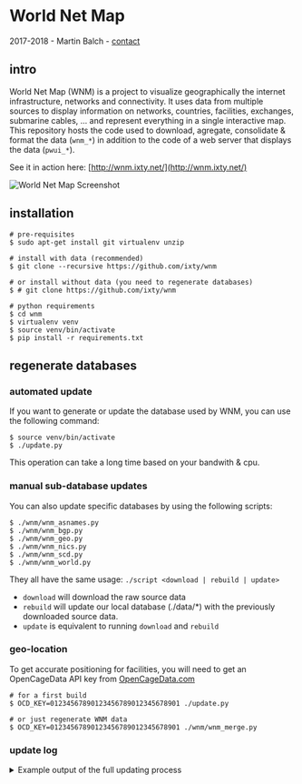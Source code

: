 # World Net Map
2017-2018 - Martin Balch - <a href="mailto:martin.balch+wnm@gmail.com">contact</a>

## intro

World Net Map (WNM) is a project to visualize geographically the internet infrastructure, networks and connectivity.
It uses data from multiple sources to display information on networks, countries, facilities, exchanges, submarine cables, ... and represent everything in a single interactive map.
This repository hosts the code used to download, agregate, consolidate & format the data (`wnm_*`) in addition to the code of a web server that displays the data (`pwui_*`).

See it in action here: [http://wnm.ixty.net/](http://wnm.ixty.net/)

![World Net Map Screenshot](https://github.com/ixty/wnm/raw/master/screenshot.png "World Net Map Screenshot")

## installation

```shell
# pre-requisites
$ sudo apt-get install git virtualenv unzip

# install with data (recommended)
$ git clone --recursive https://github.com/ixty/wnm

# or install without data (you need to regenerate databases)
$ # git clone https://github.com/ixty/wnm

# python requirements
$ cd wnm
$ virtualenv venv
$ source venv/bin/activate
$ pip install -r requirements.txt
```

## regenerate databases

### automated update
If you want to generate or update the database used by WNM, you can use the following command:
```shell
$ source venv/bin/activate
$ ./update.py
```
This operation can take a long time based on your bandwith & cpu.

### manual sub-database updates
You can also update specific databases by using the following scripts:
```shell
$ ./wnm/wnm_asnames.py
$ ./wnm/wnm_bgp.py
$ ./wnm/wnm_geo.py
$ ./wnm/wnm_nics.py
$ ./wnm/wnm_scd.py
$ ./wnm/wnm_world.py
```
They all have the same usage: `./script <download | rebuild | update>`
- `download` will download the raw source data
- `rebuild` will update our local database (./data/*) with the previously downloaded source data.
- `update` is equivalent to running `download` and `rebuild`

### geo-location
To get accurate positioning for facilities, you will need to get an OpenCageData API key from [OpenCageData.com](https://geocoder.opencagedata.com/api)
```shell
# for a first build
$ OCD_KEY=01234567890123456789012345678901 ./update.py

# or just regenerate WNM data
$ OCD_KEY=01234567890123456789012345678901 ./wnm/wnm_merge.py
```

### update log
<details>
    <summary>Example output of the full updating process</summary>
```
========================================
> updating AS names database
========================================
> ftp://ftp.radb.net/radb/dbase/radb.db.gz
> downloaded ./data-raw/as-radb.db.gz in 3.2 secs
> ftp://ftp.arin.net/pub/rr/arin.db
> downloaded ./data-raw/as-arin.db in 5.4 secs
> ftp://ftp.ripe.net/ripe/dbase/split/ripe.db.aut-num.gz
> downloaded ./data-raw/as-ripe.db.gz in 2.2 secs
> ftp://ftp.afrinic.net/pub/dbase/afrinic.db.gz
> downloaded ./data-raw/as-afrinic.db.gz in 4.4 secs
> ftp://rr.level3.net/pub/rr/level3.db.gz
> downloaded ./data-raw/as-level3.db.gz in 3.1 secs
> https://ftp.apnic.net/apnic/whois/apnic.db.aut-num.gz
> downloaded ./data-raw/as-apnic.db.gz in 6.6 secs
========================================
> done.
> parsing as-radb.db.gz
> parsing as-arin.db.gz
> parsing as-ripe.db.gz
> parsing as-afrinic.db.gz
> parsing as-level3.db.gz
> parsing as-apnic.db.gz
> saving to ./data/asnames.json.gz (52112 items)

========================================
> updating BGP database
========================================
> http://routeviews.org/route-views.linx/bgpdata/2018.01/RIBS/rib.20180129.0000.bz2
> downloaded ./data-raw/bgp-linx.bz2 in 9.3 secs
> downloaded [linx] bgp database.
> http://routeviews.org/route-views.eqix/bgpdata/2018.01/RIBS/rib.20180129.0000.bz2
> downloaded ./data-raw/bgp-eqix.bz2 in 4.7 secs
> downloaded [eqix] bgp database.
> http://routeviews.org/route-views.jinx/bgpdata/2018.01/RIBS/rib.20180129.0000.bz2
> downloaded ./data-raw/bgp-jinx.bz2 in 2.3 secs
> downloaded [jinx] bgp database.
> http://routeviews.org/route-views.saopaulo/bgpdata/2018.01/RIBS/rib.20180129.0000.bz2
> downloaded ./data-raw/bgp-saopaulo.bz2 in 4.1 secs
> downloaded [saopaulo] bgp database.
> http://routeviews.org/route-views.sg/bgpdata/2018.01/RIBS/rib.20180129.0000.bz2
> downloaded ./data-raw/bgp-sg.bz2 in 3.3 secs
> downloaded [sg] bgp database.
> done 5/5
> loading ./data-raw/bgp-linx.bz2
> processing ./data-raw/bgp-linx.bz2
100%|████████████████████████████████████████████| 16948716/16948716 [32:26<00:00, 8707.87it/s]
> loading ./data-raw/bgp-eqix.bz2
> processing ./data-raw/bgp-eqix.bz2
100%|██████████████████████████████████████████████| 8601056/8601056 [18:27<00:00, 7766.23it/s]
> loading ./data-raw/bgp-jinx.bz2
> processing ./data-raw/bgp-jinx.bz2
100%|██████████████████████████████████████████████| 1157353/1157353 [02:29<00:00, 7748.20it/s]
> loading ./data-raw/bgp-saopaulo.bz2
> processing ./data-raw/bgp-saopaulo.bz2
100%|██████████████████████████████████████████████| 9463089/9463089 [24:37<00:00, 6404.86it/s]
> loading ./data-raw/bgp-sg.bz2
> processing ./data-raw/bgp-sg.bz2
100%|██████████████████████████████████████████████| 4093937/4093937 [09:39<00:00, 7061.49it/s]
> saving to ./data/bgp.json.gz (60826 items)

========================================
> updating world cities database
========================================
> http://download.maxmind.com/download/worldcities/worldcitiespop.txt.gz
> downloaded ./data-raw/worldcitiespop.txt.gz in 3.4 secs
> done
> processing ./data-raw/worldcitiespop.txt.gz
> saving to ./data/cities.json.gz (234 items)

========================================
> updating nics database
========================================
> ftp://ftp.lacnic.net/pub/stats/lacnic/delegated-lacnic-latest
> downloaded ./data-raw/nic-lacnic.txt in 6.3 secs
> ftp://ftp.apnic.net/pub/stats/apnic/delegated-apnic-latest
> downloaded ./data-raw/nic-apnic.txt in 10.1 secs
> ftp://ftp.afrinic.net/pub/stats/afrinic/delegated-afrinic-latest
> downloaded ./data-raw/nic-afrinic.txt in 3.1 secs
> ftp://ftp.arin.net/pub/stats/arin/delegated-arin-extended-latest
> downloaded ./data-raw/nic-arin.txt in 16.6 secs
> ftp://ftp.ripe.net/ripe/stats/delegated-ripencc-latest
> downloaded ./data-raw/nic-ripe.txt in 1.5 secs
========================================
> consolidating database..
[ lacnic] date: 20180126 records 29128
[  apnic] date: 20180129 records 54420
[afrinic] date: 20180129 records 5652
[   arin] date: 20180129 records 137492
[ripencc] date: 20180128 records 114677
> total rirs info [asn: 85628, ipv4: 183252, ipv6: 81081]
> saving to ./data/nics.json.gz (4 items)

========================================
> updating submarine cable database
========================================
> https://github.com/telegeography/www.submarinecablemap.com/archive/master.zip
> error downloading ./data-raw/cables.zip
> https://github.com/telegeography/www.submarinecablemap.com/archive/master.zip
> downloaded ./data-raw/cables.zip in 1.3 secs
> unknown landing 9595 for country ID
> unknown landing 9595 for cable 1895
> saving to ./data/scdb.json.gz (3 items)

========================================
> updating country database
========================================
> http://download.geonames.org/export/dump/countryInfo.txt
> downloaded ./data-raw/worldinfo.txt in 0.1 secs
> saving to ./data/worldinfo.json.gz (252 items)

========================================
> updating PeeringDB
========================================
Operations to perform:
  Synchronize unmigrated apps: django_peeringdb
  Apply all migrations: (none)
Synchronizing apps without migrations:
  Creating tables...
    Running deferred SQL...
  Installing custom SQL...
Running migrations:
  No migrations to apply.
org last update 1517240845 0 changed
data to be processed 0
fac last update 1517069653 0 changed
data to be processed 0
net last update 1517244409 3 changed
data to be processed 3
ix last update 1517005124 0 changed
data to be processed 0
ixfac last update 1516870316 0 changed
data to be processed 0
ixlan last update 1516870415 0 changed
data to be processed 0
ixpfx last update 1516707274 0 changed
data to be processed 0
poc last update 1517066523 5 changed
data to be processed 5
netfac last update 1517235749 0 changed
data to be processed 0
netixlan last update 1517242057 3 changed
data to be processed 3

========================================
> Merging databases
========================================
> loading data from data/nics.json.gz
> loading data from data/bgp.json.gz
> loading data from data/scdb.json.gz
> loading data from data/asnames.json.gz
> loading data from data/cities.json.gz
> loading data from data/worldinfo.json.gz
> loading peering db ..
> merging network info ..
> enriching networks ..
> enriching facilities ..
> loading data from data/geofacs.json.gz
> error loading data/geofacs.json.gz
> warn: set OpenCageData API key (export OCD_KEY=...) for accurate geolocation
> saving to data/geofacs.json.gz (0 items)

> enriching IXs ..
> building country stats ..
> saving to data/final.json.gz (6 items)

> all done :) (102m 4s)
```
</details>

## run server
The default bound address is `0.0.0.0:80` in release mode, which may requires root acess.
```shell
$ source venv/bin/activate
$ ./pwui/pwui.py
```

### debug mode
In debug mode, the default bound address is `127.0.0.1:5000`, flask is used as a webserver, templates are automatically reloaded and there is no cache on pages.

```shell
$ source venv/bin/activate
$ DEBUG=1 ./pwui/pwui.py
```

## data sources
This is the list of all "data-raw" files that we use as data sources for WNM.

### RIRs
```shell
./data-raw/nic-afrinic.txt          # ftp://ftp.afrinic.net/pub/stats/afrinic/delegated-afrinic-latest
./data-raw/nic-apnic.txt            # ftp://ftp.apnic.net/pub/stats/apnic/delegated-apnic-latest
./data-raw/nic-arin.txt             # ftp://ftp.arin.net/pub/stats/arin/delegated-arin-extended-latest
./data-raw/nic-lacnic.txt           # ftp://ftp.lacnic.net/pub/stats/lacnic/delegated-lacnic-latest
./data-raw/nic-ripe.txt             # ftp://ftp.ripe.net/ripe/stats/delegated-ripencc-latest
```
Info is consolidated to `./data/nics.json.gz`

### peeringdb (peeringdb.org)
```shell
./data-raw/peeringdb.sqlite         # https://peeringdb.github.io/peeringdb-py/cli/
```
Used by `wnm_merge.py` as one of the most important databases

### telegeography (telegeography.com)
```shell
./data-raw/cables/*                 # https://github.com/telegeography/www.submarinecablemap.com
```
Info is consolidated to `./data/scdb.json.gz`

### BGP views (routeviews.org)
```shell
./data-raw/bgp-eqix.bz2             # http://routeviews.org/route-views.eqix/bgpdata/YYYY.MM/RIBS/rib.YYYYMMDD.HHMM.bz2
./data-raw/bgp-jinx.bz2             # http://routeviews.org/route-views.jinx/bgpdata/YYYY.MM/RIBS/rib.YYYYMMDD.HHMM.bz2
./data-raw/bgp-linx.bz2             # http://routeviews.org/route-views.linx/bgpdata/YYYY.MM/RIBS/rib.YYYYMMDD.HHMM.bz2
./data-raw/bgp-saopaulo.bz2         # http://routeviews.org/route-views.saopaulo/bgpdata/YYYY.MM/RIBS/rib.YYYYMMDD.HHMM.bz2
./data-raw/bgp-sg.bz2               # http://routeviews.org/route-views.sg/bgpdata/YYYY.MM/RIBS/rib.YYYYMMDD.HHMM.bz2
```
Info is consolidated to `./data/bgp.json.gz`

### world info (geonames.org)
```shell
./data-raw/worldinfo.txt            # http://download.geonames.org/export/dump/countryInfo.txt
```
Info is consolidated to `./data/worldinfo.json.gz`

### world cities (maxmind.org)
```shell
./data-raw/worldcitiespop.txt.gz    # http://download.maxmind.com/download/worldcities/worldcitiespop.txt.gz
```
Info is consolidated to `./data/worldcitiespop.txt.gz`

### AS names
```shell
./data-raw/as-afrinic.db.gz         # ftp://ftp.afrinic.net/pub/dbase/afrinic.db.gz
./data-raw/as-apnic.db.gz           # https://ftp.apnic.net/apnic/whois/apnic.db.aut-num.gz
./data-raw/as-arin.db.gz            # ftp://ftp.arin.net/pub/rr/arin.db
./data-raw/as-level3.db.gz          # ftp://rr.level3.net/pub/rr/level3.db.gz
./data-raw/as-radb.db.gz            # ftp://ftp.radb.net/radb/dbase/radb.db.gz
./data-raw/as-ripe.db.gz            # ftp://ftp.ripe.net/ripe/dbase/split/ripe.db.aut-num.gz
```
Info is consolidated to `./data/asnames.json.gz`


## Consolidated data

All our consolidated data is stored in `./wnm/data/`.
The only file directly used by the web interface is `final.json.gz` which is the consolidation of all the others in the folder.

Here is the list of all WNM databases:
    - final.json.gz             # merged database directly usable by pwui

    - asnames.json.gz           # AS number to AS name
    - bgp.json.gz               # AS bgp routes, associated prefix & routing chains
    - cities.json.gz            # world cities with country & gps coordinates
    - geofacs.json.gz           # gps coordinates for all peeringdb facilities
    - nics.json.gz              # RIR info: ASN, IPv4 & IPv6 association to countries
    - scdb.json.gz              # extract of submarinecablemap.org database in our format
    - worldinfo.json.gz         # countries surface, population, etc.

## display / pwui.py

To display the map, the `pwui` python flask app was created.
It uses [datamaps.js](http://datamaps.github.io/) (which itself uses [d3.js](https://d3js.org/)) for the world map.
It uses [bootstrap](https://getbootstrap.com/) for the layout.

## repository tree overview

```shell
wnm
╷
├── bins                # bgpdump utility
├── wnm                 # data fetching, consolidation & processing python scripts
│
├── data                # our consolidated databases in json format
│                       # (git clone https://github.com/ixty/wnm_data)
├── data-raw            # raw data from open sources
│                       # (git clone https://github.com/ixty/wnm_data-raw)
│
├── update.sh           # script to update all our local databases
│
├── html                # web interface flask templates
├── pwui                # web interface python code
├── res                 # web interface static files
│
├── requirements.txt    # python dependencies
└── README.md           # documentation
```

